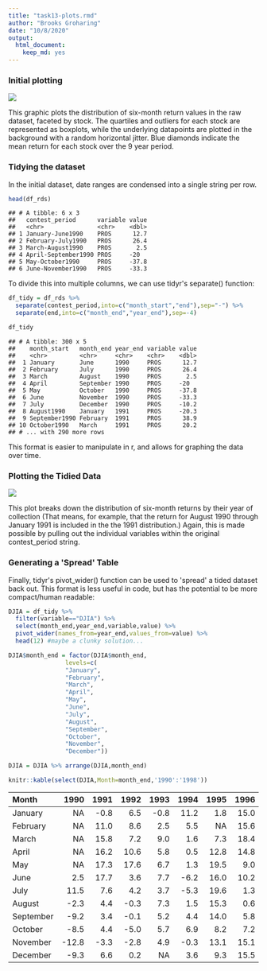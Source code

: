 ```yaml
---
title: "task13-plots.rmd"
author: "Brooks Groharing"
date: "10/8/2020"
output: 
  html_document: 
    keep_md: yes
---
```




### Initial plotting


![](task13-plots_files/figure-html/unnamed-chunk-2-1.png)<!-- -->

This graphic plots the distribution of six-month return values in the raw dataset, faceted by stock. The quartiles and outliers for each stock are represented as boxplots, while the underlying datapoints are plotted in the background with a random horizontal jitter. Blue diamonds indicate the mean return for each stock over the 9 year period.

### Tidying the dataset

In the initial dataset, date ranges are condensed into a single string per row.


```r
head(df_rds)
```

```
## # A tibble: 6 x 3
##   contest_period      variable value
##   <chr>               <chr>    <dbl>
## 1 January-June1990    PROS      12.7
## 2 February-July1990   PROS      26.4
## 3 March-August1990    PROS       2.5
## 4 April-September1990 PROS     -20  
## 5 May-October1990     PROS     -37.8
## 6 June-November1990   PROS     -33.3
```

To divide this into multiple columns, we can use tidyr's separate() function:


```r
df_tidy = df_rds %>% 
  separate(contest_period,into=c("month_start","end"),sep="-") %>%
  separate(end,into=c("month_end","year_end"),sep=-4)

df_tidy
```

```
## # A tibble: 300 x 5
##    month_start   month_end year_end variable value
##    <chr>         <chr>     <chr>    <chr>    <dbl>
##  1 January       June      1990     PROS      12.7
##  2 February      July      1990     PROS      26.4
##  3 March         August    1990     PROS       2.5
##  4 April         September 1990     PROS     -20  
##  5 May           October   1990     PROS     -37.8
##  6 June          November  1990     PROS     -33.3
##  7 July          December  1990     PROS     -10.2
##  8 August1990    January   1991     PROS     -20.3
##  9 September1990 February  1991     PROS      38.9
## 10 October1990   March     1991     PROS      20.2
## # ... with 290 more rows
```

This format is easier to manipulate in r, and allows for graphing the data over time.

### Plotting the Tidied Data


![](task13-plots_files/figure-html/unnamed-chunk-6-1.png)<!-- -->

This plot breaks down the distribution of six-month returns by their year of collection (That means, for example, that the return for August 1990 through January 1991 is included in the the 1991 distribution.) Again, this is made possible by pulling out the individual variables within the original contest_period string.

### Generating a 'Spread' Table
Finally, tidyr's pivot_wider() function can be used to 'spread' a tided dataset back out. This format is less useful in code, but has the potential to be more compact/human readable:

```r
DJIA = df_tidy %>% 
  filter(variable=="DJIA") %>%
  select(month_end,year_end,variable,value) %>%
  pivot_wider(names_from=year_end,values_from=value) %>%
  head(12) #maybe a clunky solution...

DJIA$month_end = factor(DJIA$month_end,
                levels=c(
                "January",
                "February",
                "March",
                "April",
                "May",
                "June",
                "July",
                "August",
                "September",
                "October",
                "November",
                "December"))

DJIA = DJIA %>% arrange(DJIA,month_end)

knitr::kable(select(DJIA,Month=month_end,'1990':'1998'))
```



|Month     |  1990| 1991| 1992| 1993| 1994| 1995| 1996| 1997|  1998|
|:---------|-----:|----:|----:|----:|----:|----:|----:|----:|-----:|
|January   |    NA| -0.8|  6.5| -0.8| 11.2|  1.8| 15.0| 19.6|  -0.3|
|February  |    NA| 11.0|  8.6|  2.5|  5.5|   NA| 15.6| 20.1|  10.7|
|March     |    NA| 15.8|  7.2|  9.0|  1.6|  7.3| 18.4|  9.6|   7.6|
|April     |    NA| 16.2| 10.6|  5.8|  0.5| 12.8| 14.8| 15.3|  22.5|
|May       |    NA| 17.3| 17.6|  6.7|  1.3| 19.5|  9.0| 13.3|  10.6|
|June      |   2.5| 17.7|  3.6|  7.7| -6.2| 16.0| 10.2| 16.2|  15.0|
|July      |  11.5|  7.6|  4.2|  3.7| -5.3| 19.6|  1.3| 20.8|   7.1|
|August    |  -2.3|  4.4| -0.3|  7.3|  1.5| 15.3|  0.6|  8.3| -13.1|
|September |  -9.2|  3.4| -0.1|  5.2|  4.4| 14.0|  5.8| 20.2| -11.8|
|October   |  -8.5|  4.4| -5.0|  5.7|  6.9|  8.2|  7.2|  3.0|    NA|
|November  | -12.8| -3.3| -2.8|  4.9| -0.3| 13.1| 15.1|  3.8|    NA|
|December  |  -9.3|  6.6|  0.2|   NA|  3.6|  9.3| 15.5| -0.7|    NA|
